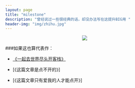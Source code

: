 ```yaml
---
layout: page
title: "milestone"
description: "曾经说过一些很经典的话，却没办法写在这提升BIG用 "
header-img: "img/zhihu.jpg"
---
```



<center>
    <p><img src="http://7xlfkx.com1.z0.glb.clouddn.com/white2.jpg" align="center"></p>
</center>


###如果这也算代表作：


- [《一起去世界尽头开客栈》](http://www.douban.com/note/285874962/)

- [《这篇文章是点不开的》]

- [《这篇文章只有爱我的人才能点开》]






